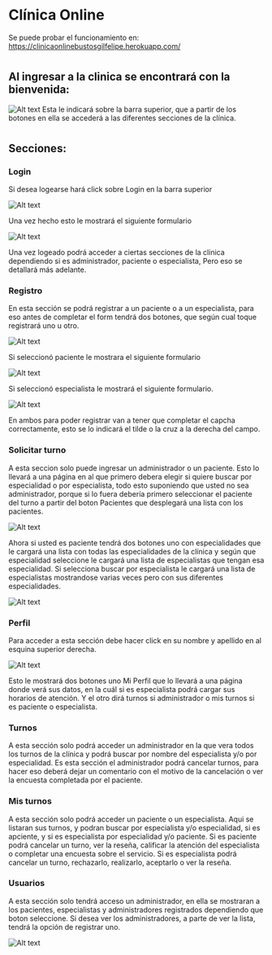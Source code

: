 
# Clínica Online

Se puede probar el funcionamiento en: https://clinicaonlinebustosgilfelipe.herokuapp.com/
#
## Al ingresar a la clinica se encontrará con la bienvenida:
![Alt text](./src/assets/screenshots/bienvenido.png?raw=true)
Esta le indicará sobre la barra superior, que a partir de los botones en ella se accederá a las diferentes secciones de la clínica.

#
## Secciones:
### Login
Si desea logearse hará click sobre Login en la barra superior

![Alt text](./src/assets/screenshots/loginBoton.png?raw=true)

Una vez hecho esto le mostrará el siguiente formulario

![Alt text](./src/assets/screenshots/loginForm.png?raw=true)

Una vez logeado podrá acceder a ciertas secciones de la clinica dependiendo si es administrador, paciente o especialista, Pero eso se detallará más adelante.
### Registro
En esta sección se podrá registrar a un paciente o a un especialista, para eso antes de completar el form tendrá dos botones, que según cual toque registrará uno u otro.

![Alt text](./src/assets/screenshots/registroBotones.png?raw=true)

Si seleccionó paciente le mostrara el siguiente formulario

![Alt text](./src/assets/screenshots/registroPaciente.png?raw=true)

Si seleccionó especialista le mostrará el siguiente formulario.

![Alt text](./src/assets/screenshots/registroEspecialista.png?raw=true)

En ambos para poder registrar van a tener que completar el capcha correctamente, esto se lo indicará el tilde o la cruz a la derecha del campo.
### Solicitar turno
A esta seccion solo puede ingresar un administrador o un paciente.
Esto lo llevará a una página en al que primero debera elegir si quiere buscar por especialidad o por especialista, todo esto suponiendo que usted no sea administrador, porque si lo fuera debería primero seleccionar el paciente del turno a partir del boton Pacientes que desplegará una lista con los pacientes.

![Alt text](./src/assets/screenshots/solicitarTurnoAdministrador.png?raw=true)

Ahora si usted es paciente tendrá dos botones uno con especialidades que le cargará una lista con todas las especialidades de la clínica y según que especialidad seleccione le cargará una lista de especialistas que tengan esa especialidad.
Si selecciona buscar por especialista le cargará una lista de especialistas mostrandose varias veces pero con sus diferentes especialidades.

![Alt text](./src/assets/screenshots/solicitarTurnoPaciente.png?raw=true)

### Perfil
Para acceder a esta sección debe hacer click en su nombre y apellido en al esquina superior derecha.

![Alt text](./src/assets/screenshots/perfilBoton.png?raw=true)

Esto le mostrará dos botones uno Mi Perfil que lo llevará a una página donde verá sus datos, en la cuál si es especialista podrá cargar sus horarios de atención. Y el otro dirá turnos si administrador o mis turnos si es paciente o especialista.
### Turnos
A esta sección solo podrá acceder un administrador en la que vera todos los turnos de la clínica y podrá buscar por nombre del especialista y/o por especialidad.
Es esta sección el administrador podrá cancelar turnos, para hacer eso deberá dejar un comentario con el motivo de la cancelación o ver la encuesta completada por el paciente.
### Mis turnos
A esta sección solo podrá acceder un paciente o un especialista. Aqui se listaran sus turnos, y podran buscar por especialista y/o especialidad, si es apciente, y si es especialista por especialidad y/o paciente.
Si es paciente podrá cancelar un turno, ver la reseña, calificar la atención del especialista o completar una encuesta sobre el servicio.
Si es especialista podrá cancelar un turno, rechazarlo, realizarlo, aceptarlo o ver la reseña.
### Usuarios
A esta sección solo tendrá acceso un administrador, en ella se mostraran a los pacientes, especialistas y administradores registrados dependiendo que boton seleccione. Si desea ver los administradores, a parte de ver la lista, tendrá la opción de registrar uno.

![Alt text](./src/assets/screenshots/usuariosBotones.png?raw=true)